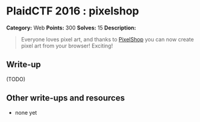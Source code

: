 # PlaidCTF 2016 : pixelshop

**Category:** Web
**Points:** 300
**Solves:** 15
**Description:**

> Everyone loves pixel art, and thanks to [PixelShop](http://pixelshop.pwning.xxx/) you can now create pixel art from your browser! Exciting!

## Write-up

(TODO)

## Other write-ups and resources

* none yet
